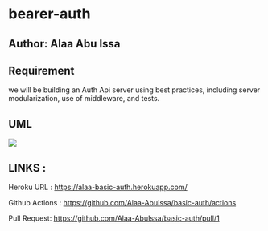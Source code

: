 # bearer-auth


## Author: Alaa Abu Issa

## Requirement 
we will be building an Auth Api server using best practices, including server modularization, use of middleware, and tests.


## UML 

<img src="src/Flowchart.png" />

## LINKS :

Heroku URL : https://alaa-basic-auth.herokuapp.com/

Github Actions : https://github.com/Alaa-AbuIssa/basic-auth/actions

Pull Request: https://github.com/Alaa-AbuIssa/basic-auth/pull/1
